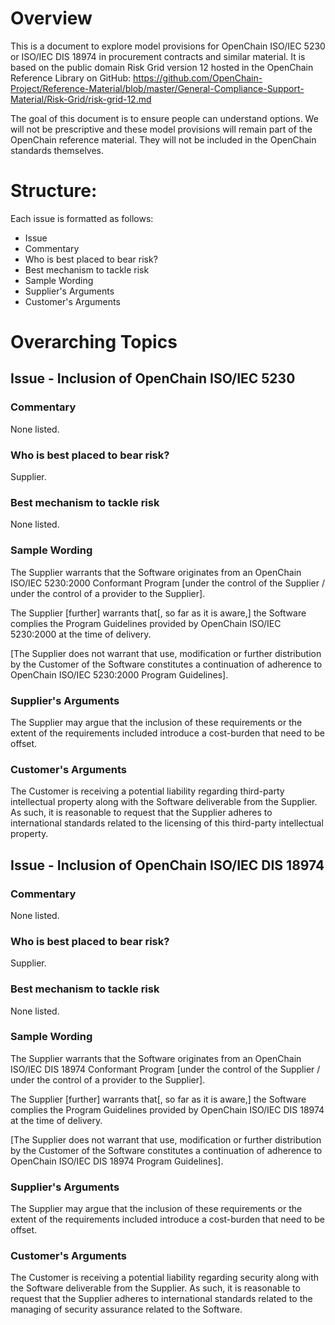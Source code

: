 # Overview

This is a document to explore model provisions for OpenChain ISO/IEC 5230 or ISO/IEC DIS 18974 in procurement contracts and similar material. It is based on the public domain Risk Grid version 12 hosted in the OpenChain Reference Library on GitHub:
https://github.com/OpenChain-Project/Reference-Material/blob/master/General-Compliance-Support-Material/Risk-Grid/risk-grid-12.md

The goal of this document is to ensure people can understand options. We will not be prescriptive and these model provisions will remain part of the OpenChain reference material. They will not be included in the OpenChain standards themselves.

# Structure:

Each issue is formatted as follows:

- Issue	
- Commentary	
- Who is best placed to bear risk?	
- Best mechanism to tackle risk	
- Sample Wording	
- Supplier's Arguments	
- Customer's Arguments	

# Overarching Topics

## Issue - Inclusion of OpenChain ISO/IEC 5230

### Commentary	

None listed.

### Who is best placed to bear risk?	

Supplier.

### Best mechanism to tackle risk	

None listed.

### Sample Wording	

The Supplier warrants that the Software originates from an OpenChain ISO/IEC 5230:2000 Conformant Program [under the control of the Supplier / under the control of a provider to the Supplier]. 

The Supplier [further] warrants that[, so far as it is aware,] the Software complies the Program Guidelines provided by OpenChain ISO/IEC 5230:2000 at the time of delivery. 

[The Supplier does not warrant that use, modification or further distribution by the Customer of the Software constitutes a continuation of adherence to OpenChain ISO/IEC 5230:2000 Program Guidelines].

### Supplier's Arguments	

The Supplier may argue that the inclusion of these requirements or the extent of the requirements included introduce a cost-burden that need to be offset.

### Customer's Arguments	

The Customer is receiving a potential liability regarding third-party intellectual property along with the Software deliverable from the Supplier. As such, it is reasonable to request that the Supplier adheres to international standards related to the licensing of this third-party intellectual property.

## Issue - Inclusion of OpenChain ISO/IEC DIS 18974

### Commentary	

None listed.

### Who is best placed to bear risk?	

Supplier.

### Best mechanism to tackle risk	

None listed.

### Sample Wording	

The Supplier warrants that the Software originates from an OpenChain ISO/IEC DIS 18974 Conformant Program [under the control of the Supplier / under the control of a provider to the Supplier]. 

The Supplier [further] warrants that[, so far as it is aware,] the Software complies the Program Guidelines provided by OpenChain ISO/IEC DIS 18974 at the time of delivery. 

[The Supplier does not warrant that use, modification or further distribution by the Customer of the Software constitutes a continuation of adherence to OpenChain ISO/IEC DIS 18974 Program Guidelines].

### Supplier's Arguments	

The Supplier may argue that the inclusion of these requirements or the extent of the requirements included introduce a cost-burden that need to be offset.

### Customer's Arguments	

The Customer is receiving a potential liability regarding security along with the Software deliverable from the Supplier. As such, it is reasonable to request that the Supplier adheres to international standards related to the managing of security assurance related to the Software.
